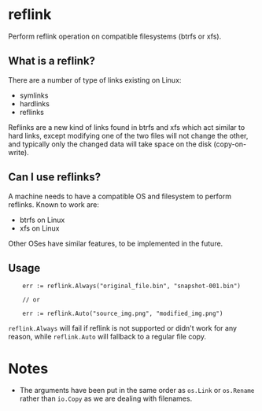 # reflink

Perform reflink operation on compatible filesystems (btrfs or xfs).

## What is a reflink?

There are a number of type of links existing on Linux:

* symlinks
* hardlinks
* reflinks

Reflinks are a new kind of links found in btrfs and xfs which act similar to hard links, except modifying one of the two files will not change the other, and typically only the changed data will take space on the disk (copy-on-write).

## Can I use reflinks?

A machine needs to have a compatible OS and filesystem to perform reflinks. Known to work are:

* btrfs on Linux
* xfs on Linux

Other OSes have similar features, to be implemented in the future.

## Usage

```golang
	err := reflink.Always("original_file.bin", "snapshot-001.bin")

	// or

	err := reflink.Auto("source_img.png", "modified_img.png")
```

`reflink.Always` will fail if reflink is not supported or didn't work for any reason, while `reflink.Auto` will fallback to a regular file copy.

# Notes

* The arguments have been put in the same order as `os.Link` or `os.Rename` rather than `io.Copy` as we are dealing with filenames.
